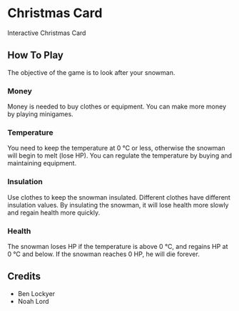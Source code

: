 # Christmas Card
 Interactive Christmas Card

 ## How To Play
  The objective of the game is to look after your snowman.

  ### Money
   Money is needed to buy clothes or equipment. You can make more money by playing minigames.

  ### Temperature
   You need to keep the temperature at 0 ℃ or less, otherwise the snowman will begin to melt (lose HP). You can regulate the temperature by buying and maintaining equipment.

  ### Insulation 
   Use clothes to keep the snowman insulated. Different clothes have different insulation values. By insulating the snowman, it will lose health more slowly and regain health more quickly.

  ### Health
   The snowman loses HP if the temperature is above 0 ℃, and regains HP at 0 ℃ and below. If the snowman reaches 0 HP, he will die forever.

 ## Credits
  - Ben Lockyer
  - Noah Lord  